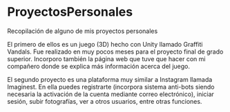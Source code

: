 # ProyectosPersonales
Recopilación de alguno de mis proyectos personales

El primero de ellos es un juego (3D) hecho con Unity llamado Graffiti Vandals. Fue realizado en muy pocos meses para el proyecto final de grado superior. Incorporo también la página web que tuve que hacer con mi compañero donde se explica más información acerca del juego.

El segundo proyecto es una plataforma muy similar a Instagram llamada Imaginest. En ella puedes registrarte (incorpora sistema anti-bots siendo necesaria la activación de la cuenta mediante correo electrónico), iniciar sesión, subir fotografías, ver a otros usuarios, entre otras funciones.

